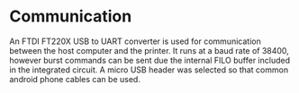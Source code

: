 Communication
=============

An FTDI FT220X USB to UART converter is used for communication between the host computer and the printer. It runs at a baud rate of 38400, however burst commands can be sent due the internal FILO buffer included in the integrated circuit. A micro USB header was selected so that common android phone cables can be used.
